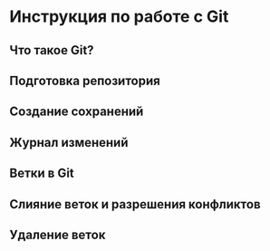 # Инструкция по работе с Git

## Что такое Git? 

## Подготовка репозитория 

## Создание сохранений

## Журнал изменений

## Ветки в Git

## Слияние веток и разрешения конфликтов

## Удаление веток